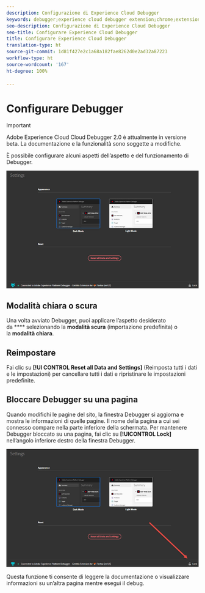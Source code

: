 ```yaml
---
description: Configurazione di Experience Cloud Debugger
keywords: debugger;experience cloud debugger extension;chrome;extension;configure
seo-description: Configurazione di Experience Cloud Debugger
seo-title: Configurare Experience Cloud Debugger
title: Configurare Experience Cloud Debugger
translation-type: ht
source-git-commit: 1d81f427e2c1a68a182fae8262d0e2ad32a87223
workflow-type: ht
source-wordcount: '167'
ht-degree: 100%

---
```



# Configurare Debugger

>[!IMPORTANT]
>
>Adobe Experience Cloud Cloud Debugger 2.0 è attualmente in versione beta. La documentazione e la funzionalità sono soggette a modifiche.

È possibile configurare alcuni aspetti dell’aspetto e del funzionamento di Debugger.

![](assets/settings.jpg)

## Modalità chiara o scura

Una volta avviato Debugger, puoi applicare l’aspetto desiderato da **** selezionando la **modalità scura** (importazione predefinita) o la **modalità chiara**.

## Reimpostare

Fai clic su **[!UI CONTROL Reset all Data and Settings]** (Reimposta tutti i dati e le impostazioni) per cancellare tutti i dati e ripristinare le impostazioni predefinite.

## Bloccare Debugger su una pagina

Quando modifichi le pagine del sito, la finestra Debugger si aggiorna e mostra le informazioni di quelle pagine. Il nome della pagina a cui sei connesso compare nella parte inferiore della schermata. Per mantenere Debugger bloccato su una pagina, fai clic su **[!UICONTROL Lock]** nell’angolo inferiore destro della finestra Debugger.

![](assets/lock.jpg)

Questa funzione ti consente di leggere la documentazione o visualizzare informazioni su un’altra pagina mentre esegui il debug.